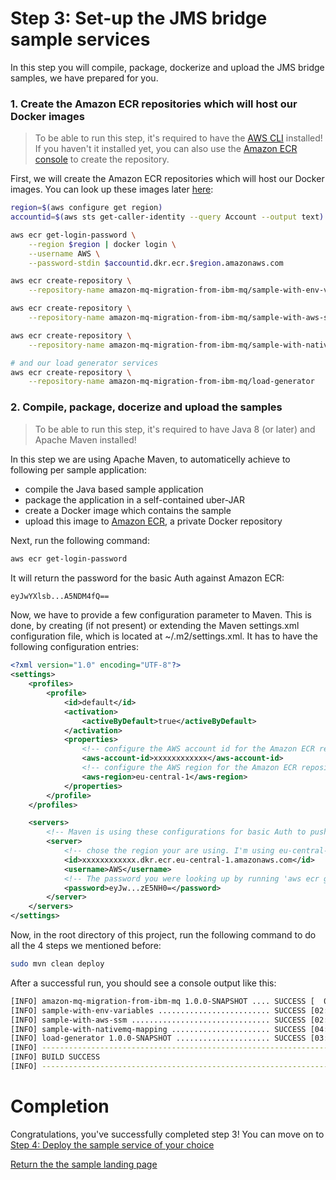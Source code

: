 # Step 3: Set-up the JMS bridge sample services

In this step you will compile, package, dockerize and upload the JMS bridge samples, we have prepared for you.

### 1. Create the Amazon ECR repositories which will host our Docker images

> To be able to run this step, it's required to have the [AWS CLI](https://aws.amazon.com/cli/) installed! If you haven't it installed yet, you can also use the [Amazon ECR console](https://docs.aws.amazon.com/AmazonECR/latest/userguide/repository-create.html) to create the repository.

First, we will create the Amazon ECR repositories which will host our Docker images. You can look up these images later [here](https://console.aws.amazon.com/ecs/home?#/repositories):

``` bash
region=$(aws configure get region)
accountid=$(aws sts get-caller-identity --query Account --output text)

aws ecr get-login-password \
    --region $region | docker login \
    --username AWS \
    --password-stdin $accountid.dkr.ecr.$region.amazonaws.com

aws ecr create-repository \
    --repository-name amazon-mq-migration-from-ibm-mq/sample-with-env-variables

aws ecr create-repository \
    --repository-name amazon-mq-migration-from-ibm-mq/sample-with-aws-ssm

aws ecr create-repository \
    --repository-name amazon-mq-migration-from-ibm-mq/sample-with-nativemq-mapping

# and our load generator services
aws ecr create-repository \
    --repository-name amazon-mq-migration-from-ibm-mq/load-generator
```

### 2. Compile, package, docerize and upload the samples

> To be able to run this step, it's required to have Java 8 (or later) and Apache Maven installed!

In this step we are using Apache Maven, to automaticelly achieve to following per sample application:
- compile the Java based sample application
- package the application in a self-contained uber-JAR
- create a Docker image which contains the sample
- upload this image to [Amazon ECR](https://aws.amazon.com/ecr/), a private Docker repository

Next, run the following command:

``` bash
aws ecr get-login-password
```

It will return the password for the basic Auth against Amazon ECR:

``` bash
eyJwYXlsb...A5NDM4fQ==
```

Now, we have to provide a few configuration parameter to Maven. This is done, by creating (if not present) or extending the Maven settings.xml configuration file, which is located at ~/.m2/settings.xml. It has to have the following configuration entries:

``` xml
<?xml version="1.0" encoding="UTF-8"?>
<settings>
    <profiles>
        <profile>
            <id>default</id>
            <activation>
                <activeByDefault>true</activeByDefault>
            </activation>
            <properties>
                <!-- configure the AWS account id for the Amazon ECR repository -->
                <aws-account-id>xxxxxxxxxxxx</aws-account-id>
                <!-- configure the AWS region for the Amazon ECR repository -->
                <aws-region>eu-central-1</aws-region>
            </properties>
        </profile>
    </profiles>

    <servers>
        <!-- Maven is using these configurations for basic Auth to push your image to Amazon ECR -->
        <server>
            <!-- chose the region your are using. I'm using eu-central-1 (Frankfurt) -->
            <id>xxxxxxxxxxxx.dkr.ecr.eu-central-1.amazonaws.com</id>
            <username>AWS</username>
            <!-- The password you were looking up by running 'aws ecr get-login-password'. This password is temporary and you have to update it once a while -->
            <password>eyJw...zE5NH0=</password>
        </server>
    </servers>
</settings>
```

Now, in the root directory of this project, run the following command to do all the 4 steps we mentioned before:  

``` bash
sudo mvn clean deploy
```

After a successful run, you should see a console output like this:

``` bash
[INFO] amazon-mq-migration-from-ibm-mq 1.0.0-SNAPSHOT .... SUCCESS [  0.752 s]
[INFO] sample-with-env-variables ......................... SUCCESS [02:20 min]
[INFO] sample-with-aws-ssm ............................... SUCCESS [02:11 min]
[INFO] sample-with-nativemq-mapping ...................... SUCCESS [04:24 min]
[INFO] load-generator 1.0.0-SNAPSHOT ..................... SUCCESS [03:30 min]
[INFO] -----------------------------------------------------------------------
[INFO] BUILD SUCCESS
[INFO] -----------------------------------------------------------------------
```

# Completion

Congratulations, you've successfully completed step 3! You can move on to [Step 4: Deploy the sample service of your choice](/step-4.md)

[Return the the sample landing page](/README.md)
